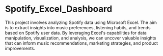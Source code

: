 # Spotify_Excel_Dashboard
This project involves analyzing Spotify data using Microsoft Excel. The aim is to extract insights into music preferences, listening habits, and trends based on Spotify user data. By leveraging Excel's capabilities for data manipulation, visualization, and analysis, we can uncover valuable insights that can inform music recommendations, marketing strategies, and product improvements.
